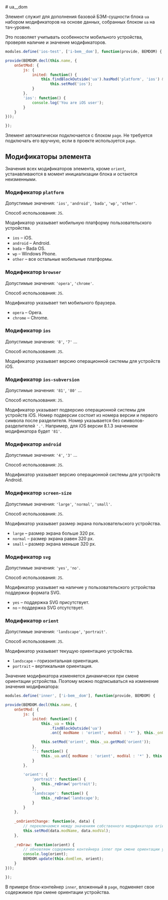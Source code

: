 <a name="#elems-dom">
# ua__dom

Элемент служит для дополнения базовой БЭМ-сущности блока `ua` набором модификаторов на основе данных, собранных блоком `ua` на тач-уровне. 

Это позволяет учитывать особенности мобильного устройства, проверяя наличие и значение модификаторов.

```js
modules.define('ios-test', ['i-bem__dom'], function(provide, BEMDOM) {

provide(BEMDOM.decl(this.name, {
    onSetMod: {
        js: {
            inited: function() {
                this.findBlockOutside('ua').hasMod('platform', 'ios') && 
                    this.setMod('ios');
            }
        },
        'ios': function() {
            console.log('You are iOS user');
        }            
    }
}));

});
```

Элемент автоматически подключается с блоком `page`. Не требуется подключать его вручную, если в проекте используется `page`.

<a name="modifiers"></a>
## Модификаторы элемента

Значения всех модификаторов элемента, кроме `orient`, устанавливаются в момент инициализации блока и остаются неизменными.

<a name="modifiers-platform"></a>
### Модификатор `platform`

Допустимые значения: `'ios'`, `'android'`, `'bada'`, `'wp'`, `'other'`.

Способ использования: `JS`.

Модификатор указывает мобильную платформу пользовательского устройства.

* `ios` – iOS.
* `android` – Android.
* `bada` – Bada OS.
* `wp` – Windows Phone.
* `other` – все остальные мобильные платформы.

<a name="modifiers-browser"></a>
### Модификатор `browser`

Допустимые значения: `'opera'`, `'chrome'`.

Способ использования: `JS`.

Модификатор указывает тип мобильного браузера.

* `opera` – Opera.
* `chrome` – Chrome.

<a name="modifiers-ios"></a>
### Модификатор `ios`

Допустимые значения: `'8'`, `'7'` ...

Способ использования: `JS`.

Модификатор указывает версию операционной системы для устройств iOS.

<a name="modifiers-ios-subversion"></a>
### Модификатор `ios-subversion`

Допустимые значения: `'81'`, `'80'` ...

Способ использования: `JS`.

Модификатор указывает подверсию операционной системы для устройств iOS. Номер подверсии состоит из номера версии и первого символа после разделителя. Номер указывается без символов-разделителей `'.'`. Например, для iOS версии 8.1.3 значением модификатора будет `'81'`.

<a name="modifiers-android"></a>
### Модификатор `android`

Допустимые значения: `'4'`, `'3'` ...

Способ использования: `JS`.

Модификатор указывает версию операционной системы для устройств Android.

<a name="modifiers-screen-size"></a>
### Модификатор `screen-size`

Допустимые значения: `'large'`, `'normal'`, `'small'`.

Способ использования: `JS`.

Модификатор указывает размер экрана пользовательского устройства.

* `large` – размер экрана больше 320 px.
* `normal` – размер экрана равен 320 px.
* `small` – размер экрана меньше 320 px.

<a name="modifiers-svg"></a>
### Модификатор `svg`

Допустимые значения: `'yes'`, `'no'`.

Способ использования: `JS`.

Модификатор указывает на наличие у пользовательского устройства поддержки формата SVG.

* `yes` – поддержка SVG присутствует.
* `no` – поддержка SVG отсутствует.

<a name="modifiers-orient"></a>
### Модификатор `orient`

Допустимые значения: `'landscape'`, `'portrait'`.

Способ использования: `JS`.

Модификатор указывает текущую ориентацию устройства.

* `landscape` – горизонтальная ориентация.
* `portrait` – вертикальная ориентация.

Значение модификатора изменяется динамически при смене ориентации устройства. Поэтому можно подписываться на изменение значения модификатора:

```js
modules.define('inner', ['i-bem__dom'], function(provide, BEMDOM) {

provide(BEMDOM.decl(this.name, {
    onSetMod: {
        js: {
            inited: function() {
                this._ua = this
                    .findBlockOutside('ua')
                    .on({ modName : 'orient', modVal : '*' }, this._onOrientChange, this);

                this.setMod('orient', this._ua.getMod('orient'));
            },
            '': function() {
                this._ua.un({ modName : 'orient', modVal : '*' }, this._onOrientChange, this);
            } 
        },
        
        'orient': {
            'portrait': function() {
                this._reDraw('portrait');
            },
            'landscape': function() {
                this._reDraw('landscape');
            }
        }                    
    },
    
    _onOrientChange: function(e, data) {
        // переключаемся между значениям собственного модификатора orient 
        this.setMod(data.modName, data.modVal);
    },
    
    _reDraw: function(orient) { 
        // обновляем содержимое контейнера inner при смене ориентации устройства
        console.log(orient);
        BEMDOM.update(this.domElem, orient);
    }
}));

});
```

В примере блок-контейнер `inner`, вложенный в `page`, подменяет свое содержимое при смене ориентации устройства. 
